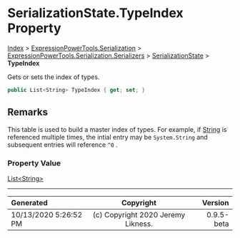 ﻿# SerializationState.TypeIndex Property

[Index](../index.md) > [ExpressionPowerTools.Serialization](ExpressionPowerTools.Serialization.a.md) > [ExpressionPowerTools.Serialization.Serializers](ExpressionPowerTools.Serialization.Serializers.n.md) > [SerializationState](ExpressionPowerTools.Serialization.Serializers.SerializationState.cs.md) > **TypeIndex**

Gets or sets the index of types.

```csharp
public List<String> TypeIndex { get; set; }
```

## Remarks

This table is used to build a master index of types. For example, if [String](https://docs.microsoft.com/dotnet/api/system.string) is
            referenced multiple times, the intial entry may be `System.String` and subsequent entries
            will reference `^0` .

### Property Value

 [List&lt;String>](https://docs.microsoft.com/dotnet/api/system.collections.generic.list-1) 


---

| Generated | Copyright | Version |
| :-- | :-: | --: |
| 10/13/2020 5:26:52 PM | (c) Copyright 2020 Jeremy Likness. | 0.9.5-beta |
